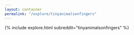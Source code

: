 ```yaml
---
layout: container
permalink: "/explore/tinyanimalsonfingers"
---
```


<link rel="stylesheet" type="text/css" href="/static/css/explore.css">
{% include explore.html subreddit="tinyanimalsonfingers" %}
